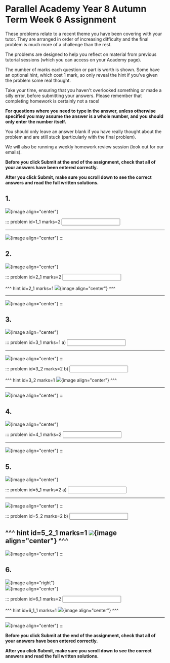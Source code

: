 # Parallel Academy Year 8 Autumn Term Week 6 Assignment

These problems relate to a recent theme you have been covering with your tutor. They are arranged in order of increasing difficulty and the final problem is much more of a challenge than the rest.  

The problems are designed to help you reflect on material from previous tutorial sessions (which you can access on your Academy page).  

The number of marks each question or part is worth is shown. Some have an optional hint, which cost 1 mark, so only reveal the hint if you’ve given the problem some real thought.   

Take your time, ensuring that you haven't overlooked something or made a silly error, before submitting your answers. Please remember that completing homework is certainly not a race!  

**For questions where you need to type in the answer, unless otherwise specified you may assume the answer is a whole number, and you should only enter the number itself.**  

You should only leave an answer blank if you have really thought about the problem and are still stuck (particularly with the final problem).  

We will also be running a weekly homework review session (look out for our emails).  

**Before you click Submit at the end of the assignment, check that all of your answers have been entered correctly.** 
  
**After you click Submit, make sure you scroll down to see the correct answers and read the full written solutions.**  

## 1.	
![](/resources/academy-8aut-week-6/q1.png){image align="center"}  

::: problem id=1_1 marks=2
<input type="number" solution="2"/>  
 
---

![](/resources/academy-8aut-week-6/s1.png){image align="center"}
:::  


## 2.
![](/resources/academy-8aut-week-6/q2.png){image align="center"}  

::: problem id=2_1 marks=2
<input type="number" solution="60"/>  


^^^ hint id=2_1 marks=1
![](/resources/academy-8aut-week-6/h2.png){image align="center"} 
^^^  

---

![](/resources/academy-8aut-week-6/s2.png){image align="center"}
:::  


## 3.
![](/resources/academy-8aut-week-6/q3.png){image align="center"}  

::: problem id=3_1 marks=1
a) <input type="number" solution="60"/>  

---

![](/resources/academy-8aut-week-6/s3a.png){image align="center"}
:::  

::: problem id=3_2 marks=2
b) <input type="number" solution="88"/>  

^^^ hint id=3_2 marks=1
![](/resources/academy-8aut-week-6/h3b.png){image align="center"} 
^^^  

---

![](/resources/academy-8aut-week-6/s3b.png){image align="center"}
:::  


## 4.
![](/resources/academy-8aut-week-6/q4.png){image align="center"}  

::: problem id=4_1 marks=2
<input type="number" solution="30"/>  
 
---

![](/resources/academy-8aut-week-6/s4.png){image align="center"}
:::  


## 5.
![](/resources/academy-8aut-week-6/q5.png){image align="center"}  

::: problem id=5_1 marks=2
a) <input type="number" solution="50"/> 

---

![](/resources/academy-8aut-week-6/s5a.png){image align="center"}
:::  

::: problem id=5_2 marks=2
b) <input type="number" solution="12"/> 

^^^ hint id=5_2_1 marks=1
![](/resources/academy-8aut-week-6/h5b.png){image align="center"} 
^^^  
---

![](/resources/academy-8aut-week-6/s5b.png){image align="center"}
:::  


## 6.
![](/resources/academy-4-week-2/4-skull.png){image align="right"}  
![](/resources/academy-8aut-week-6/q6.png){image align="center"}  

::: problem id=6_1 marks=2
<input type="number" solution="40"/> 

^^^ hint id=6_1_1 marks=1
![](/resources/academy-8aut-week-6/h6.png){image align="center"} 
^^^  

---

![](/resources/academy-8aut-week-6/s6.png){image align="center"}
:::  


**Before you click Submit at the end of the assignment, check that all of your answers have been entered correctly.** 
  
**After you click Submit, make sure you scroll down to see the correct answers and read the full written solutions.**  